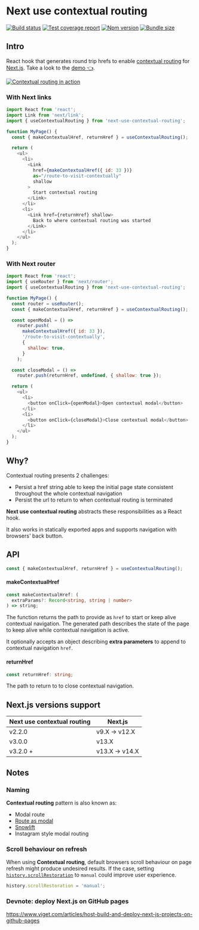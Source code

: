 # Next use contextual routing

[![Build status][ci-badge]][ci]
[![Test coverage report][coveralls-badge]][coveralls]
[![Npm version][npm-badge]][npm]
[![Bundle size][bundlephobia-badge]][bundlephobia]

## Intro

React hook that generates round trip hrefs to enable [contextual routing][next-docs-contextual-routing] for [Next.js][next]. Take a look to the [demo 👈][demo].

[![Contextual routing in action](https://j.gifs.com/jZ37mz.gif)](https://www.youtube.com/watch?v=4NR2uOBsIu4)

### With Next links

```js
import React from 'react';
import Link from 'next/link';
import { useContextualRouting } from 'next-use-contextual-routing';

function MyPage() {
  const { makeContextualHref, returnHref } = useContextualRouting();

  return (
    <ul>
      <li>
        <Link
          href={makeContextualHref({ id: 33 })}
          as="/route-to-visit-contextually"
          shallow
        >
          Start contextual routing
        </Link>
      </li>
      <li>
        <Link href={returnHref} shallow>
          Back to where contextual routing was started
        </Link>
      </li>
    </ul>
  );
}
```

### With Next router

```js
import React from 'react';
import { useRouter } from 'next/router';
import { useContextualRouting } from 'next-use-contextual-routing';

function MyPage() {
  const router = useRouter();
  const { makeContextualHref, returnHref } = useContextualRouting();

  const openModal = () =>
    router.push(
      makeContextualHref({ id: 33 }),
      '/route-to-visit-contextually',
      {
        shallow: true,
      }
    );

  const closeModal = () =>
    router.push(returnHref, undefined, { shallow: true });

  return (
    <ul>
      <li>
        <button onClick={openModal}>Open contextual modal</button>
      </li>
      <li>
        <button onClick={closeModal}>Close contextual modal</button>
      </li>
    </ul>
  );
}
```

## Why?

Contextual routing presents 2 challenges:

- Persist a href string able to keep the initial page state consistent throughout the whole contextual navigation
- Persist the url to return to when contextual routing is terminated

**Next use contextual routing** abstracts these responsibilities as a React hook.

It also works in statically exported apps and supports navigation with browsers' back button.

## API

```ts
const { makeContextualHref, returnHref } = useContextualRouting();
```

#### makeContextualHref

```ts
const makeContextualHref: (
  extraParams?: Record<string, string | number>
) => string;
```

The function returns the path to provide as `href` to start or keep alive contextual navigation. The generated path describes the state of the page to keep alive while contextual navigation is active.

It optionally accepts an object describing **extra parameters** to append to contextual navigation `href`.

#### returnHref

```ts
const returnHref: string;
```

The path to return to to close contextual navigation.

## Next.js versions support

| Next use contextual routing | Next.js        |
| --------------------------- | -------------- |
| v2.2.0                      | v9.X -> v12.X  |
| v3.0.0                      | v13.X          |
| v3.2.0 +                    | v13.X -> v14.X |

## Notes

### Naming

**Contextual routing** pattern is also known as:

- Modal route
- [Route as modal][next-docs-contextual-routing]
- [Snowlift][twitter-pattern-name]
- Instagram style modal routing

### Scroll behaviour on refresh

When using **Contextual routing**, default browsers scroll behaviour on page refresh might produce undesired results. If the case, setting [`history.scrollRestoration`][history-scroll-restoration-docs] to `manual` could improve user experience.

```js
history.scrollRestoration = 'manual';
```

### Devnote: deploy Next.js on GitHub pages

https://www.viget.com/articles/host-build-and-deploy-next-js-projects-on-github-pages

[ci-badge]: https://github.com/toomuchdesign/next-use-contextual-routing/actions/workflows/ci.yml/badge.svg
[ci]: https://github.com/toomuchdesign/next-use-contextual-routing/actions/workflows/ci.yml
[npm]: https://www.npmjs.com/package/next-use-contextual-routing
[npm-badge]: https://img.shields.io/npm/v/next-use-contextual-routing.svg
[coveralls-badge]: https://coveralls.io/repos/github/toomuchdesign/next-use-contextual-routing/badge.svg?branch=master
[coveralls]: https://coveralls.io/github/toomuchdesign/next-use-contextual-routing?branch=master
[next]: https://nextjs.org/
[next-docs-contextual-routing]: https://github.com/vercel/next.js/tree/v9.5.3/examples/with-route-as-modal
[twitter-pattern-name]: https://twitter.com/swyx/status/1245891685927682049
[history-scroll-restoration-docs]: https://developer.mozilla.org/en-US/docs/Web/API/History/scrollRestoration
[demo]: https://toomuchdesign.github.io/next-use-contextual-routing/
[bundlephobia-badge]: https://badgen.net/bundlephobia/minzip/next-use-contextual-routing
[bundlephobia]: https://bundlephobia.com/result?p=next-use-contextual-routing
